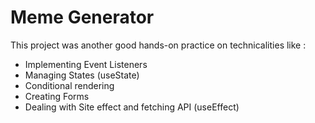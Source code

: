 # Meme Generator 

This project was another good hands-on practice on technicalities like : 

- Implementing Event Listeners
- Managing States (useState)
- Conditional rendering 
- Creating Forms 
- Dealing with Site effect and fetching API (useEffect)
